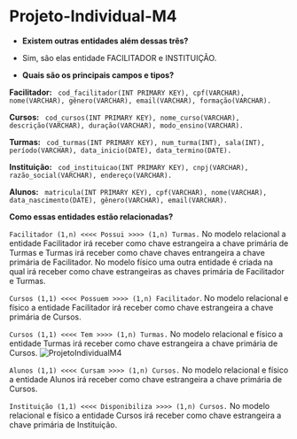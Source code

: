 # Projeto-Individual-M4

- **Existem outras entidades além dessas três?**
- Sim, são elas entidade FACILITADOR e INSTITUIÇÃO.

- **Quais são os principais campos e tipos?**

**Facilitador:**
``` cod_facilitador(INT PRIMARY KEY), cpf(VARCHAR), nome(VARCHAR), gênero(VARCHAR), email(VARCHAR), formação(VARCHAR).```

**Cursos:**
``` cod_cursos(INT PRIMARY KEY), nome_curso(VARCHAR), descrição(VARCHAR), duração(VARCHAR), modo_ensino(VARCHAR).```

**Turmas:**
``` cod_turmas(INT PRIMARY KEY), num_turma(INT), sala(INT), período(VARCHAR), data_inicio(DATE), data_termino(DATE).```

**Instituição:**
``` cod_instituicao(INT PRIMARY KEY), cnpj(VARCHAR), razão_social(VARCHAR), endereço(VARCHAR).```

**Alunos:**
``` matricula(INT PRIMARY KEY), cpf(VARCHAR), nome(VARCHAR), data_nascimento(DATE), gênero(VARCHAR), email(VARCHAR).```

**Como essas entidades estão relacionadas?**

```Facilitador (1,n) <<<< Possui >>>> (1,n) Turmas.``` No modelo relacional a entidade Facilitador irá receber como chave estrangeira a chave primária de Turmas e Turmas irá receber como chave chaves entrangeira a chave primária de Facilitador. No modelo físico uma outra entidade é criada na qual irá receber como chave estrangeiras as chaves primária de Facilitador e Turmas.

```Cursos (1,1) <<<< Possuem >>>> (1,n) Facilitador```. No modelo relacional e físico a entidade Facilitador irá receber como chave estrangeira a chave primária de Cursos.

```Cursos (1,1) <<<< Tem >>>> (1,n) Turmas.``` No modelo relacional e físico a entidade Turmas irá receber como chave estrangeira a chave primária de Cursos.
![ProjetoIndividualM4](https://user-images.githubusercontent.com/116724740/222546776-8bade13e-f0e4-4e9c-bd62-86a0e784ad0a.png)

```Alunos (1,1) <<<< Cursam >>>> (1,n) Cursos.``` No modelo relacional e físico a entidade Alunos irá receber como chave estrangeira a chave primária de Cursos.

```Instituição (1,1) <<<< Disponibiliza >>>> (1,n) Cursos.``` No modelo relacional e físico a entidade Cursos irá receber como chave estrangeira a chave primária de Instituição.
